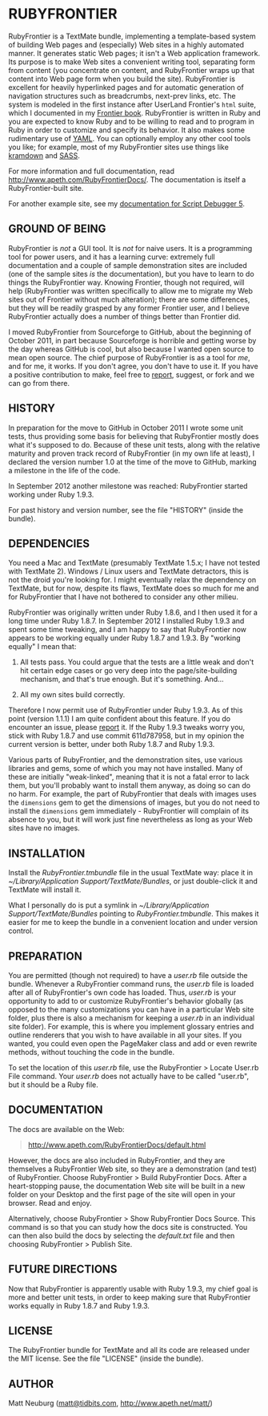 RUBYFRONTIER
=======

RubyFrontier is a TextMate bundle, implementing a template-based system of building Web pages and (especially) Web sites in a highly automated manner. It generates static Web pages; it isn't a Web application framework. Its purpose is to make Web sites a convenient writing tool, separating form from content (you concentrate on content, and RubyFrontier wraps up that content into Web page form when you build the site). RubyFrontier is excellent for heavily hyperlinked pages and for automatic generation of navigation structures such as breadcrumbs, next-prev links, etc. The system is modeled in the first instance after UserLand Frontier's `html` suite, which I documented in my [Frontier book](http://sbc.apeth.com/frontierDef/ch41.html). RubyFrontier is written in Ruby and you are expected to know Ruby and to be willing to read and to program in Ruby in order to customize and specify its behavior. It also makes some rudimentary use of [YAML][]. You can optionally employ any other cool tools you like; for example, most of my RubyFrontier sites use things like [kramdown][] and [SASS][].

For more information and full documentation, read <http://www.apeth.com/RubyFrontierDocs/>. The documentation is itself a RubyFrontier-built site.

For another example site, see my [documentation for Script Debugger 5](http://www.apeth.com/sd5help/index.html).


GROUND OF BEING
-----

RubyFrontier is *not* a GUI tool. It is *not* for naive users. It is a programming tool for power users, and it has a learning curve: extremely full documentation and a couple of sample demonstration sites are included (one of the sample sites *is* the documentation), but you have to learn to do things the RubyFrontier way. Knowing Frontier, though not required, will help (RubyFrontier was written specifically to allow me to migrate my Web sites out of Frontier without much alteration); there are some differences, but they will be readily grasped by any former Frontier user, and I believe RubyFrontier actually does a number of things better than Frontier did.

I moved RubyFrontier from Sourceforge to GitHub, about the beginning of October 2011, in part because Sourceforge is horrible and getting worse by the day whereas GitHub is cool, but also because I wanted open source to mean open source. The chief purpose of RubyFrontier is as a tool for *me*, and for me, it works. If you don't agree, you don't have to use it. If you have a positive contribution to make, feel free to [report][], suggest, or fork and we can go from there.


HISTORY
-----

In preparation for the move to GitHub in October 2011 I wrote some unit tests, thus providing some basis for believing that RubyFrontier mostly does what it's supposed to do. Because of these unit tests, along with the relative maturity and proven track record of RubyFrontier (in my own life at least), I declared the version number 1.0 at the time of the move to GitHub, marking a milestone in the life of the code.

In September 2012 another milestone was reached: RubyFrontier started working under Ruby 1.9.3.

For past history and version number, see the file "HISTORY" (inside the bundle).


DEPENDENCIES
-----

You need a Mac and TextMate (presumably TextMate 1.5.x; I have not tested with TextMate 2). Windows / Linux users and TextMate detractors, this is not the droid you're looking for. I might eventually relax the dependency on TextMate, but for now, despite its flaws, TextMate does so much for me and for RubyFrontier that I have not bothered to consider any other milieu.

RubyFrontier was originally written under Ruby 1.8.6, and I then used it for a long time under Ruby 1.8.7. In September 2012 I installed Ruby 1.9.3 and spent some time tweaking, and I am happy to say that RubyFrontier now appears to be working equally under Ruby 1.8.7 and 1.9.3. By "working equally" I mean that:

1. All tests pass. You could argue that the tests are a little weak and don't hit certain edge cases or go very deep into the page/site-building mechanism, and that's true enough. But it's something. And...

2. All my own sites build correctly.

Therefore I now permit use of RubyFrontier under Ruby 1.9.3. As of this point (version 1.1.1) I am quite confident about this feature. If you do encounter an issue, please [report][] it. If the Ruby 1.9.3 tweaks worry you, stick with Ruby 1.8.7 and use commit 611d787958, but in my opinion the current version is better, under both Ruby 1.8.7 and Ruby 1.9.3.

Various parts of RubyFrontier, and the demonstration sites, use various libraries and gems, some of which you may not have installed. Many of these are initially "weak-linked", meaning that it is not a fatal error to lack them, but you'll probably want to install them anyway, as doing so can do no harm. For example, the part of RubyFrontier that deals with images uses the `dimensions` gem to get the dimensions of images, but you do not need to install the `dimensions` gem immediately - RubyFrontier will complain of its absence to you, but it will work just fine nevertheless as long as your Web sites have no images.


INSTALLATION
-----

Install the _RubyFrontier.tmbundle_ file in the usual TextMate way: place it in _~/Library/Application Support/TextMate/Bundles_, or just double-click it and TextMate will install it.

What I personally do is put a symlink in _~/Library/Application Support/TextMate/Bundles_ pointing to _RubyFrontier.tmbundle_. This makes it easier for me to keep the bundle in a convenient location and under version control.


PREPARATION
-----

You are permitted (though not required) to have a _user.rb_ file outside the bundle. Whenever a RubyFrontier command runs, the _user.rb_ file is loaded after all of RubyFrontier's own code has loaded. Thus, _user.rb_ is your opportunity to add to or customize RubyFrontier's behavior globally (as opposed to the many customizations you can have in a particular Web site folder, plus there is also a mechanism for keeping a _user.rb_ in an individual site folder). For example, this is where you implement glossary entries and outline renderers that you wish to have available in all your sites. If you wanted, you could even open the PageMaker class and add or even rewrite methods, without touching the code in the bundle.

To set the location of this _user.rb_ file, use the RubyFrontier > Locate User.rb File command. Your _user.rb_ does not actually have to be called "user.rb", but it should be a Ruby file.


DOCUMENTATION
-----

The docs are available on the Web:

> <http://www.apeth.com/RubyFrontierDocs/default.html>

However, the docs are also included in RubyFrontier, and they are themselves a RubyFrontier Web site, so they are a demonstration (and test) of RubyFrontier. Choose RubyFrontier > Build RubyFrontier Docs. After a heart-stopping pause, the documentation Web site will be built in a new folder on your Desktop and the first page of the site will open in your browser. Read and enjoy.

Alternatively, choose RubyFrontier > Show RubyFrontier Docs Source. This command is so that you can study how the docs site is constructed. You can then also build the docs by selecting the _default.txt_ file and then choosing RubyFrontier > Publish Site. 

FUTURE DIRECTIONS
-----

Now that RubyFrontier is apparently usable with Ruby 1.9.3, my chief goal is more and better unit tests, in order to keep making sure that RubyFrontier works equally in Ruby 1.8.7 and Ruby 1.9.3.

LICENSE
-----

The RubyFrontier bundle for TextMate and all its code are released under the MIT license. See the file "LICENSE" (inside the bundle).


AUTHOR
-----

Matt Neuburg (<matt@tidbits.com>, <http://www.apeth.net/matt/>)

[kramdown]: http://kramdown.rubyforge.org/
[Haml]: http://haml-lang.com/
[SASS]: http://sass-lang.com/
[YAML]: http://yaml.org/
[report]: https://github.com/mattneub/RubyFrontier/issues

